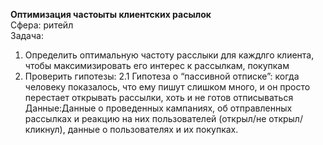 **Оптимизация частоыты клиентских расылок**<br>
Сфера: ритейл<br>
Задача: <br>
1. Определить оптимальную частоту расслыки для каждлго клиента, чтобы максимизировать его интерес к рассылкам, покупкам
2. Проверить гипотезы: 
2.1 Гипотеза о “пассивной отписке”: когда человеку показалось, что ему пишут слишком много, и он
просто перестает открывать рассылки, хоть и не готов отписываться
Данные:Данные о проведенных кампаниях, об отправленных рассылках и реакцию на них пользователей (открыл/не открыл/кликнул), данные о пользователях и их покупках.<br>
